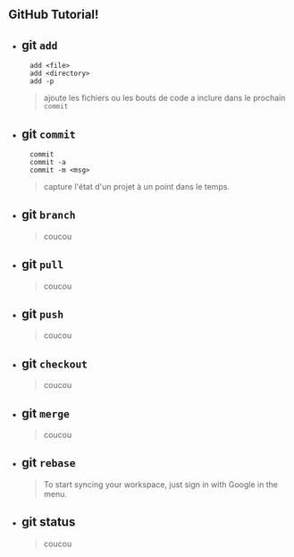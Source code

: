 ##  GitHub Tutorial!

- git **`add`** 
	-
		add <file>
		add <directory> 
		add -p
	> ajoute les fichiers ou les bouts de code a inclure dans le prochain `commit`

- git **`commit`**
	- 
		commit
		commit -a
		commit -m <msg>
	> capture l'état d'un projet à un point dans le temps.

- git **`branch`**
	- 
	> coucou

- git **`pull`**
	-	
	> coucou

- git **`push`**
	- 
	> coucou

- git **`checkout`**
	- 
	> coucou

- git **`merge`** 
	- 
	> coucou

- git **`rebase`**
	- 
	> To start syncing your workspace, just sign in with Google in the menu.

- git **status**
	- 
	> coucou
